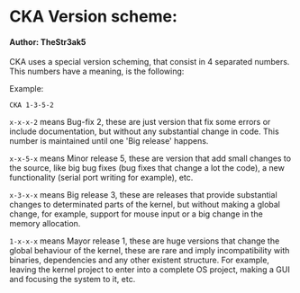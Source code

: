 # CKA Version scheme:
#### Author: TheStr3ak5

CKA uses a special version scheming, that consist in 4 separated numbers.
This numbers have a meaning, is the following:

Example: 
```
CKA 1-3-5-2
```
```x-x-x-2``` means Bug-fix 2, these are just version that fix some errors or include documentation, but without any substantial
change in code. This number is maintained until one 'Big release' happens.

```x-x-5-x``` means Minor release 5, these are version that add small changes to the source, like big bug fixes (bug fixes that
change a lot the code), a new functionality (serial port writing for example), etc.

```x-3-x-x``` means Big release 3, these are releases that provide substantial changes to determinated parts of the kernel, but
without making a global change, for example, support for mouse input or a big change in the memory allocation.

```1-x-x-x``` means Mayor release 1, these are huge versions that change the global behaviour of the kernel, these are rare
and imply incompatibility with binaries, dependencies and any other existent structure. For example, leaving the kernel project 
to enter into a complete OS project, making a GUI and focusing the system to it, etc.
